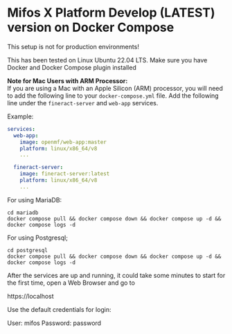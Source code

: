 # Mifos X Platform Develop (LATEST) version on Docker Compose

This setup is not for production environments!

This has been tested on Linux Ubuntu 22.04 LTS. Make sure you have Docker and Docker Compose plugin installed

**Note for Mac Users with ARM Processor:**  
If you are using a Mac with an Apple Silicon (ARM) processor, you will need to add the following line to your `docker-compose.yml` file. 
Add the following line under the `fineract-server` and `web-app` services.

Example:
```yaml
services:
  web-app:
    image: openmf/web-app:master
    platform: linux/x86_64/v8
    ...

  fineract-server:
    image: fineract-server:latest
    platform: linux/x86_64/v8
    ...
```

For using MariaDB:

```console
cd mariadb
docker compose pull && docker compose down && docker compose up -d && docker compose logs -d
```


For using Postgresql;

```console
cd postgresql
docker compose pull && docker compose down && docker compose up -d && docker compose logs -d
```

After the services are up and running, it could take some minutes to start for the first time, open a Web Browser and go to


https://localhost


Use the default credentials for login:

User: mifos
Password: password
